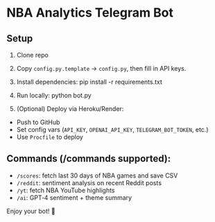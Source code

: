 # NBA Analytics Telegram Bot

## Setup

1. Clone repo
2. Copy `config.py.template` → `config.py`, then fill in API keys.
3. Install dependencies:
pip install -r requirements.txt

4. Run locally:
python bot.py

5. (Optional) Deploy via Heroku/Render:
- Push to GitHub
- Set config vars (`API_KEY`, `OPENAI_API_KEY`, `TELEGRAM_BOT_TOKEN`, etc.)
- Use `Procfile` to deploy

## Commands (/commands supported):
- `/scores`: fetch last 30 days of NBA games and save CSV
- `/reddit`: sentiment analysis on recent Reddit posts
- `/yt`: fetch NBA YouTube highlights
- `/ai`: GPT‑4 sentiment + theme summary

Enjoy your bot! 🏀
